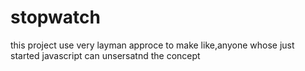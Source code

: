 # stopwatch
this project use very layman approce to make like,anyone whose just started javascript can unsersatnd the concept
